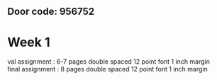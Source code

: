## Door code: 956752  
# Week 1  
val assignment : 6-7 pages double spaced 12 point font 1 inch margin  
final assignment : 8 pages double spaced 12 point font 1 inch margin  